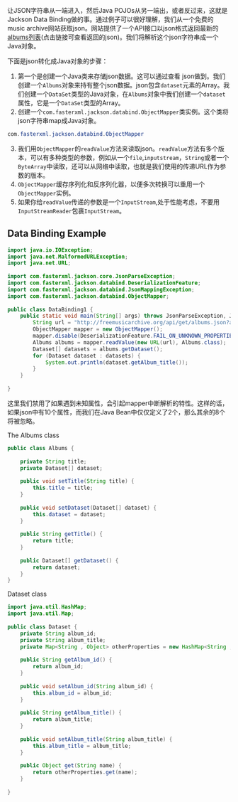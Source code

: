 



让JSON字符串从一端进入，然后Java POJOs从另一端出，或者反过来，这就是Jackson Data Binding做的事。通过例子可以很好理解，我们从一个免费的music archive网站获取json。网站提供了一个API接口以json格式返回最新的[albums列表](http://freemusicarchive.org/api/get/albums.json?api_key=60BLHNQCAOUFPIBZ&limit=2)(点击链接可查看返回的json)。我们将解析这个json字符串成一个Java对象。

下面是json转化成Java对象的步骤：

1. 第一个是创建一个Java类来存储json数据。这可以通过查看 json做到。我们创建一个`Albums`对象来持有整个json数据。json包含`dataset`元素的Array。我们创建一个`DataSet`类型的Java对象，在`Albums`对象中我们创建一个`dataset`属性，它是一个`DataSet`类型的Array。
2. 创建一个`com.fasterxml.jackson.databind.ObjectMapper`类实例。这个类将json字符串map成Java对象。

```java
com.fasterxml.jackson.databind.ObjectMapper
```

3. 我们用`ObjectMapper`的`readValue`方法来读取json。`readValue`方法有多个版本，可以有多种类型的参数，例如从一个`file`,`inputstream`，`String`或者一个`ByteArray`中读取，还可以从网络中读取，也就是我们使用的传递URL作为参数的版本。
4. `ObjectMapper`缓存序列化和反序列化器，以便多次转换可以重用一个`ObjectMapper`实例。
5. 如果你给`readValue`传递的参数是一个`InputStream`,处于性能考虑，不要用`InputStreamReader`包裹`InputStream`。

## Data Binding Example

```java
import java.io.IOException;
import java.net.MalformedURLException;
import java.net.URL;
 
import com.fasterxml.jackson.core.JsonParseException;
import com.fasterxml.jackson.databind.DeserializationFeature;
import com.fasterxml.jackson.databind.JsonMappingException;
import com.fasterxml.jackson.databind.ObjectMapper;
 
public class DataBinding1 {
    public static void main(String[] args) throws JsonParseException, JsonMappingException, MalformedURLException, IOException {
        String url = "http://freemusicarchive.org/api/get/albums.json?api_key=60BLHNQCAOUFPIBZ&limit=2";
        ObjectMapper mapper = new ObjectMapper();
        mapper.disable(DeserializationFeature.FAIL_ON_UNKNOWN_PROPERTIES);
        Albums albums = mapper.readValue(new URL(url), Albums.class);
        Dataset[] datasets = albums.getDataset();
        for (Dataset dataset : datasets) {
            System.out.println(dataset.getAlbum_title());
        }
    }
 
}
```

这里我们禁用了如果遇到未知属性，会引起mapper中断解析的特性。这样的话，如果json中有10个属性，而我们在Java Bean中仅仅定义了2个，那么其余的8个将被忽略。

The Albums class

```java
public class Albums {
 
    private String title;
    private Dataset[] dataset;
 
    public void setTitle(String title) {
        this.title = title;
    }
 
    public void setDataset(Dataset[] dataset) {
        this.dataset = dataset;
    }
 
    public String getTitle() {
        return title;
    }
 
    public Dataset[] getDataset() {
        return dataset;
    }
}
```

Dataset class

```java
import java.util.HashMap;
import java.util.Map;
 
public class Dataset {
    private String album_id;
    private String album_title;
    private Map<String , Object> otherProperties = new HashMap<String , Object>();
 
    public String getAlbum_id() {
        return album_id;
    }
 
    public void setAlbum_id(String album_id) {
        this.album_id = album_id;
    }
 
    public String getAlbum_title() {
        return album_title;
    }
 
    public void setAlbum_title(String album_title) {
        this.album_title = album_title;
    }
 
    public Object get(String name) {
        return otherProperties.get(name);
    }
 
}
```
